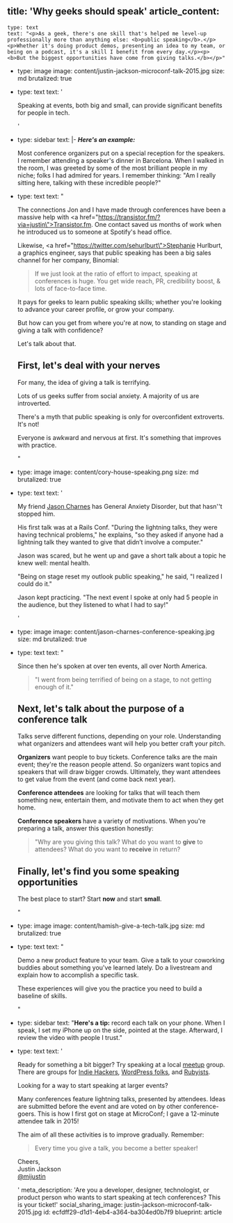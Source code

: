 title: 'Why geeks should speak'
article_content:
  -
    type: text
    text: "<p>As a geek, there's one skill that's helped me level-up professionally more than anything else: <b>public speaking</b>.</p><p>Whether it's doing product demos, presenting an idea to my team, or being on a podcast, it's a skill I benefit from every day.</p><p><b>But the biggest opportunities have come from giving talks.</b></p>"
  -
    type: image
    image: content/justin-jackson-microconf-talk-2015.jpg
    size: md
    brutalized: true
  -
    type: text
    text: '<p>Speaking at events, both big and small, can provide significant benefits for people in tech.<br></p>'
  -
    type: sidebar
    text: |-
      <em>**Here's an example:**</em>

      Most conference organizers put on a special reception for the speakers. I remember attending a speaker's dinner in Barcelona. When I walked in the room, I was greeted by some of the most brilliant people in my niche; folks I had admired for years.  I remember thinking: "Am I really sitting here, talking with these incredible people?"
  -
    type: text
    text: "<p>The connections Jon and I have made through conferences have been a massive help with&nbsp;<a href=\"https://transistor.fm/?via=justin\">Transistor.fm</a>. One contact saved us months of work when he introduced us to someone at Spotify's head office.</p><p>Likewise,&nbsp;<a href=\"https://twitter.com/sehurlburt\">Stephanie Hurlburt</a>, a graphics engineer, says that public speaking has been a big sales channel for her company, Binomial:</p><blockquote><p>If we just look at the ratio of effort to impact, speaking at conferences is huge. You get wide reach, PR, credibility boost, &amp; lots of face-to-face time.&nbsp;</p></blockquote><p>It pays for geeks to learn public speaking skills; whether you're looking to advance your career profile, or grow your company.</p><p>But how can you get from where you're at now, to standing on stage and giving a talk with confidence?<br></p><p>Let's talk about that.</p><h2>First, let's deal with your nerves</h2><p>For many, the idea of giving a talk is terrifying.</p><p>Lots of us geeks suffer from social anxiety. A majority of us are introverted.<br></p><p>There's a myth that public speaking is only for overconfident extroverts. It's not!</p><p>Everyone is awkward and nervous at first. It's something that improves with practice.</p>"
  -
    type: image
    image: content/cory-house-speaking.png
    size: md
    brutalized: true
  -
    type: text
    text: '<p>My friend <a href="https://jasoncharnes.com/">Jason Charnes</a> has General Anxiety Disorder, but that hasn''t stopped him.<br></p><p>His first talk was at a Rails Conf. "During the lightning talks, they were having technical problems," he explains, "so they asked if anyone had a lightning talk they wanted to give that didn’t involve a computer."</p><p>Jason was scared, but he went up and gave a short talk about a topic he knew well: mental health.</p><p>"Being on stage reset my outlook public speaking," he said, "I realized I could do it."</p><p>Jason kept practicing. "The next event I spoke at only had 5 people in the audience, but they listened to what I had to say!"</p>'
  -
    type: image
    image: content/jason-charnes-conference-speaking.jpg
    size: md
    brutalized: true
  -
    type: text
    text: "<p>Since then he's spoken at over ten events, all over North America.</p><blockquote><p>\"I went from being terrified of being on a stage, to not getting enough of it.\"</p></blockquote><h2>Next, let's talk about the purpose of a conference talk</h2><p>Talks serve different functions, depending on your role. Understanding what organizers and attendees want will help you better craft your pitch.</p><p><b>Organizers</b>&nbsp;want people to buy tickets. Conference talks&nbsp;are the main event; they're the reason people attend. So organizers want topics&nbsp;and speakers that will draw bigger crowds. Ultimately, they want attendees to get value from the event (and come back next year).</p><p><b>Conference attendees</b>&nbsp;are looking for talks that will teach them something new, entertain them, and motivate them to act when they get home.</p><p><b>Conference speakers </b>have a variety of motivations. When you're preparing a talk, answer this question honestly:&nbsp;</p><blockquote><p>\"Why are you giving this talk? What do you want to <b>give</b>&nbsp;to attendees? What do you want to <b>receive</b>&nbsp;in return?</p></blockquote><h2>Finally, let's find you some speaking opportunities</h2><p>The best place to start? Start <b>now</b> and start <b>small</b>.</p>"
  -
    type: image
    image: content/hamish-give-a-tech-talk.jpg
    size: md
    brutalized: true
  -
    type: text
    text: "<p>Demo a new product feature to your team. Give a talk to your coworking buddies about something you've learned lately. Do a livestream and explain how to accomplish a specific task.<br></p><p>These experiences will give you the practice you need to build a baseline of skills.<br></p>"
  -
    type: sidebar
    text: "**Here's a tip:** record each talk on your phone. When I speak, I set my iPhone up on the side, pointed at the stage. Afterward, I review the video with people I trust."
  -
    type: text
    text: '<p>Ready for something a bit bigger? Try speaking at a local <a href="https://www.meetup.com/">meetup</a> group. There are groups for <a href="https://www.indiehackers.com/meetups">Indie Hackers</a>, <a href="https://www.meetup.com/topics/wordpress/">WordPress folks</a>, and <a href="https://www.meetup.com/topics/ruby/">Rubyists</a>.&nbsp;</p><p>Looking for a way to start speaking at larger events?</p><p>Many conferences feature lightning talks, presented by attendees. Ideas are submitted before the event and are voted on by other conference-goers. This is how I first got on stage at MicroConf; I gave a 12-minute attendee talk in 2015!<br></p><p>The aim of all these activities is to improve gradually. Remember:</p><blockquote><p>Every time you give a talk, you become a better speaker!</p></blockquote><p>Cheers,<br>Justin Jackson<br><a href="https://twitter.com/mijustin">@mijustin</a></p>'
meta_description: 'Are you a developer, designer, technologist, or product person who wants to start speaking at tech conferences? This is your ticket!'
social_sharing_image: justin-jackson-microconf-talk-2015.jpg
id: ecfdff29-d1d1-4eb4-a364-ba304ed0b7f9
blueprint: article
